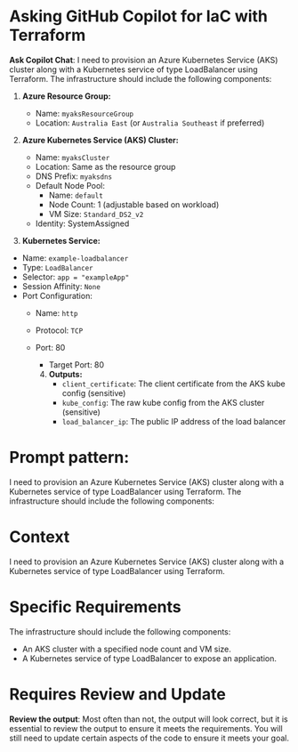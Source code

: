 # Asking GitHub Copilot for IaC with Terraform

**Ask Copilot Chat**:
I need to provision an Azure Kubernetes Service (AKS) cluster along with a Kubernetes service of type LoadBalancer using Terraform. The infrastructure should include the following components:

1. **Azure Resource Group:**
    - Name: `myaksResourceGroup`
    - Location: `Australia East` (or `Australia Southeast` if preferred)

2. **Azure Kubernetes Service (AKS) Cluster:**
    - Name: `myaksCluster`
    - Location: Same as the resource group
    - DNS Prefix: `myaksdns`
    - Default Node Pool:
      - Name: `default`
      - Node Count: 1 (adjustable based on workload)
      - VM Size: `Standard_DS2_v2`
    - Identity: SystemAssigned

3. **Kubernetes Service:**
- Name: `example-loadbalancer`
- Type: `LoadBalancer`
- Selector: `app = "exampleApp"`
- Session Affinity: `None`
- Port Configuration:
  - Name: `http`
  - Protocol: `TCP`
  - Port: 80
    - Target Port: 80

    4. **Outputs:**
        - `client_certificate`: The client certificate from the AKS kube config (sensitive)
        - `kube_config`: The raw kube config from the AKS cluster (sensitive)
        - `load_balancer_ip`: The public IP address of the load balancer

# Prompt pattern:
I need to provision an Azure Kubernetes Service (AKS) cluster along with a Kubernetes service of type LoadBalancer using Terraform. The infrastructure should include the following components:

# Context
I need to provision an Azure Kubernetes Service (AKS) cluster along with a Kubernetes service of type LoadBalancer using Terraform.

# Specific Requirements
The infrastructure should include the following components:
- An AKS cluster with a specified node count and VM size.
- A Kubernetes service of type LoadBalancer to expose an application.

# Requires Review and Update
**Review the output**: Most often than not, the output will look correct, but it is essential to review the output to ensure it meets the requirements. You will still need to update certain aspects of the code to ensure it meets your goal.
